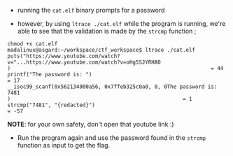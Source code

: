 
- running the `cat.elf` binary prompts for a password

- however, by using `ltrace ./cat.elf` while the program is running, we're able to see that the validation is made by the `strcmp` function ;

```
chmod +x cat.elf 
madalinux@asgard:~/workspace/ctf_workspace$ ltrace ./cat.elf 
puts("https://www.youtube.com/watch?v="...https://www.youtube.com/watch?v=oHg5SJYRHA0
)                                                                = 44
printf("The password is: ")                                                                                = 17
__isoc99_scanf(0x562134000a56, 0x7ffeb325c0a0, 0, 0The password is: 7481
)                                                       = 1
strcmp("7481", "{redacted}")                                                                                 = -57
```

**NOTE**: for your own safety, don't open that youtube link :)

- Run the program again and use the password found in the `strcmp` function as input to get the flag.
